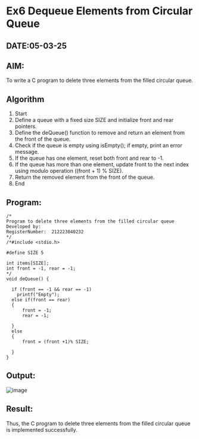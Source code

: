 # Ex6 Dequeue Elements from Circular Queue
## DATE:05-03-25
## AIM:
To write a C program to delete three elements from the filled circular queue.

## Algorithm
1. Start
2. Define a queue with a fixed size SIZE and initialize front and rear pointers.
3. Define the deQueue() function to remove and return an element from the front of the queue.
4. Check if the queue is empty using isEmpty(); if empty, print an error message.
5. If the queue has one element, reset both front and rear to -1.
6. If the queue has more than one element, update front to the next index using modulo operation ((front + 1) % SIZE).
7. Return the removed element from the front of the queue.
8. End

## Program:
```
/*
Program to delete three elements from the filled circular queue
Developed by: 
RegisterNumber:  212223040232
*/
/*#include <stdio.h>

#define SIZE 5

int items[SIZE];
int front = -1, rear = -1;
*/
void deQueue() {
  
  if (front == -1 && rear == -1)
    printf("Empty");
  else if(front == rear)
  {
      front = -1;
      rear = -1;
      
  }
  else
  {
      front = (front +1)% SIZE;
      
  }
}

```

## Output:
![image](https://github.com/user-attachments/assets/b6cb2c51-b456-4e0f-a3f9-458a30f3b6d5)



## Result:
Thus, the C program to delete three elements from the filled circular queue is implemented successfully.
